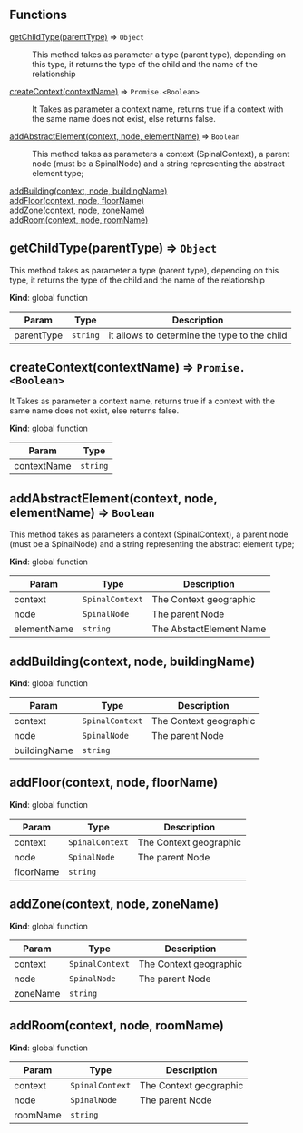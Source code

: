## Functions

<dl>
<dt><a href="#getChildType">getChildType(parentType)</a> ⇒ <code>Object</code></dt>
<dd><p>This method takes as parameter a type (parent type), depending on this type, it returns the type of the child and the name of the relationship</p>
</dd>
<dt><a href="#createContext">createContext(contextName)</a> ⇒ <code>Promise.&lt;Boolean&gt;</code></dt>
<dd><p>It Takes as parameter a context name, returns true if a context with the same name does not exist, else returns false.</p>
</dd>
<dt><a href="#addAbstractElement">addAbstractElement(context, node, elementName)</a> ⇒ <code>Boolean</code></dt>
<dd><p>This method takes as parameters a context (SpinalContext), a parent node (must be a SpinalNode) and a string representing the abstract element type;</p>
</dd>
<dt><a href="#addBuilding">addBuilding(context, node, buildingName)</a></dt>
<dd></dd>
<dt><a href="#addFloor">addFloor(context, node, floorName)</a></dt>
<dd></dd>
<dt><a href="#addZone">addZone(context, node, zoneName)</a></dt>
<dd></dd>
<dt><a href="#addRoom">addRoom(context, node, roomName)</a></dt>
<dd></dd>
</dl>

<a name="getChildType"></a>

## getChildType(parentType) ⇒ <code>Object</code>
This method takes as parameter a type (parent type), depending on this type, it returns the type of the child and the name of the relationship

**Kind**: global function  

| Param | Type | Description |
| --- | --- | --- |
| parentType | <code>string</code> | it allows to determine the type to the child |

<a name="createContext"></a>

## createContext(contextName) ⇒ <code>Promise.&lt;Boolean&gt;</code>
It Takes as parameter a context name, returns true if a context with the same name does not exist, else returns false.

**Kind**: global function  

| Param | Type |
| --- | --- |
| contextName | <code>string</code> | 

<a name="addAbstractElement"></a>

## addAbstractElement(context, node, elementName) ⇒ <code>Boolean</code>
This method takes as parameters a context (SpinalContext), a parent node (must be a SpinalNode) and a string representing the abstract element type;

**Kind**: global function  

| Param | Type | Description |
| --- | --- | --- |
| context | <code>SpinalContext</code> | The Context geographic |
| node | <code>SpinalNode</code> | The parent Node |
| elementName | <code>string</code> | The AbstactElement Name |

<a name="addBuilding"></a>

## addBuilding(context, node, buildingName)
**Kind**: global function  

| Param | Type | Description |
| --- | --- | --- |
| context | <code>SpinalContext</code> | The Context geographic |
| node | <code>SpinalNode</code> | The parent Node |
| buildingName | <code>string</code> |  |

<a name="addFloor"></a>

## addFloor(context, node, floorName)
**Kind**: global function  

| Param | Type | Description |
| --- | --- | --- |
| context | <code>SpinalContext</code> | The Context geographic |
| node | <code>SpinalNode</code> | The parent Node |
| floorName | <code>string</code> |  |

<a name="addZone"></a>

## addZone(context, node, zoneName)
**Kind**: global function  

| Param | Type | Description |
| --- | --- | --- |
| context | <code>SpinalContext</code> | The Context geographic |
| node | <code>SpinalNode</code> | The parent Node |
| zoneName | <code>string</code> |  |

<a name="addRoom"></a>

## addRoom(context, node, roomName)
**Kind**: global function  

| Param | Type | Description |
| --- | --- | --- |
| context | <code>SpinalContext</code> | The Context geographic |
| node | <code>SpinalNode</code> | The parent Node |
| roomName | <code>string</code> |  |

